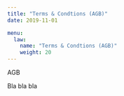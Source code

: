 ```yaml
---
title: "Terms & Condtions (AGB)"
date: 2019-11-01

menu: 
  law:
    name: "Terms & Condtions (AGB)"
    weight: 20
---
```


AGB 

Bla bla bla  
